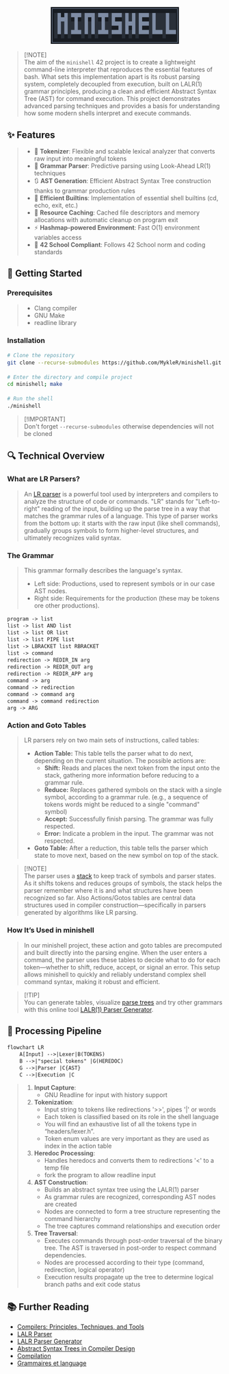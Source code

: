 <div align="center">

<img src="https://github.com/MykleR/minishell/blob/main/minishell.png" width="300" />

</div>


> [!NOTE]\
> The aim of the `minishell` 42 project is to create a lightweight command-line interpreter that reproduces the essential features of bash. What sets this implementation apart is its robust parsing system, completely decoupled from execution, built on LALR(1) grammar principles, producing a clean and efficient Abstract Syntax Tree (AST) for command execution. This project demonstrates advanced parsing techniques and provides a basis for understanding how some modern shells interpret and execute commands.

## ✨ Features

> - 🧩 **Tokenizer**: Flexible and scalable lexical analyzer that converts raw input into meaningful tokens
> - 🔎 **Grammar Parser**: Predictive parsing using Look-Ahead LR(1) techniques
> - 🔃 **AST Generation**: Efficient Abstract Syntax Tree construction thanks to grammar production rules
> - 🔗 **Efficient Builtins**: Implementation of essential shell builtins (cd, echo, exit, etc.)
> - 🧹 **Resource Caching**: Cached file descriptors and memory allocations with automatic cleanup on program exit
> - ⚡ **Hashmap-powered Environment**: Fast O(1) environment variables access
> - 📏 **42 School Compliant**: Follows 42 School norm and coding standards

## 🚀 Getting Started

### Prerequisites

> - Clang compiler
> - GNU Make
> - readline library

### Installation

```bash
# Clone the repository
git clone --recurse-submodules https://github.com/MykleR/minishell.git

# Enter the directory and compile project
cd minishell; make

# Run the shell
./minishell
```
> [!IMPORTANT]\
> Don't forget `--recurse-submodules` otherwise dependencies will not be cloned

## 🔍 Technical Overview

### What are LR Parsers?
> An [LR parser](https://en.wikipedia.org/wiki/LR_parser) is a powerful tool used by interpreters and compilers to analyze the structure of code or commands. "LR" stands for "Left-to-right" reading of the input, building up the parse tree in a way that matches the grammar rules of a language. This type of parser works from the bottom up: it starts with the raw input (like shell commands), gradually groups symbols to form higher-level structures, and ultimately recognizes valid syntax.

### The Grammar
> This grammar formally describes the language's syntax.
> - Left side: Productions, used to represent symbols or in our case AST nodes.
> - Right side: Requirements for the production (these may be tokens ore other productions).
```
program -> list  
list -> list AND list  
list -> list OR list  
list -> list PIPE list  
list -> LBRACKET list RBRACKET  
list -> command  
redirection -> REDIR_IN arg  
redirection -> REDIR_OUT arg  
redirection -> REDIR_APP arg  
command -> arg  
command -> redirection  
command -> command arg  
command -> command redirection  
arg -> ARG
```

### Action and Goto Tables
> LR parsers rely on two main sets of instructions, called tables:
> - **Action Table:** This table tells the parser what to do next, depending on the current situation. The possible actions are:
>    * **Shift:** Reads and places the next token from the input onto the stack, gathering more information before reducing to a grammar rule.
>    * **Reduce:** Replaces gathered symbols on the stack with a single symbol, according to a grammar rule. (e.g., a sequence of tokens words might be reduced to a single "command" symbol)
>    * **Accept:** Successfully finish parsing. The grammar was fully respected.
>    * **Error:** Indicate a problem in the input. The grammar was not respected.
> - **Goto Table:** After a reduction, this table tells the parser which state to move next, based on the new symbol on top of the stack.

> [!NOTE]\
> The parser uses a [stack](https://en.wikipedia.org/wiki/Stack_(abstract_data_type)) to keep track of symbols and parser states. As it shifts tokens and reduces groups of symbols, the stack helps the parser remember where it is and what structures have been recognized so far. Also Actions/Gotos tables are central data structures used in compiler construction—specifically in parsers generated by algorithms like LR parsing.

### How It’s Used in minishell
> In our minishell project, these action and goto tables are precomputed and built directly into the parsing engine. When the user enters a command, the parser uses these tables to decide what to do for each token—whether to shift, reduce, accept, or signal an error. This setup allows minishell to quickly and reliably understand complex shell command syntax, making it robust and efficient.

> [!TIP]\
> You can generate tables, visualize [parse trees](https://en.wikipedia.org/wiki/Parse_tree) and try other grammars with this online tool [LALR(1) Parser Generator](https://jsmachines.sourceforge.net/machines/lalr1.html).

## 🔄 Processing Pipeline

```mermaid
flowchart LR
    A[Input] -->|Lexer|B(TOKENS)
    B -->|"special tokens" |G(HEREDOC)
    G -->|Parser |C{AST}
    C -->|Execution |C
```

> 1. **Input Capture**:
>     * GNU Readline for input with history support
> 2. **Tokenization**:
>     * Input string to tokens like redirections '>>', pipes '|' or words
>     * Each token is classified based on its role in the shell language
>     * You will find an exhaustive list of all the tokens type in “headers/lexer.h”.
>     * Token enum values are very important as they are used as index in the action table
> 3. **Heredoc Processing**:
>     * Handles heredocs and converts them to redirections '<' to a temp file
>     * fork the program to allow readline input
> 4. **AST Construction**:
>     * Builds an abstract syntax tree using the LALR(1) parser
>     * As grammar rules are recognized, corresponding AST nodes are created
>     * Nodes are connected to form a tree structure representing the command hierarchy
>     * The tree captures command relationships and execution order
> 5. **Tree Traversal**:
>     * Executes commands through post-order traversal of the binary tree. The AST is traversed in post-order to respect command dependencies.
>     * Nodes are processed according to their type (command, redirection, logical operator)
>     * Execution results propagate up the tree to determine logical branch paths and exit code status

## 📚 Further Reading

- [Compilers: Principles, Techniques, and Tools](https://en.wikipedia.org/wiki/Compilers:_Principles,_Techniques,_and_Tools)
- [LALR Parser](https://en.wikipedia.org/wiki/LALR_parser)
- [LALR Parser Generator](https://jsmachines.sourceforge.net/machines/lalr1.html)
- [Abstract Syntax Trees in Compiler Design](https://en.wikipedia.org/wiki/Abstract_syntax_tree)
- [Compilation](https://vpenelle.pages.emi.u-bordeaux.fr/compilation/poly.pdf)
- [Grammaires et language](https://amuschol.pages.emi.u-bordeaux.fr/mpc/poly.pdf)
